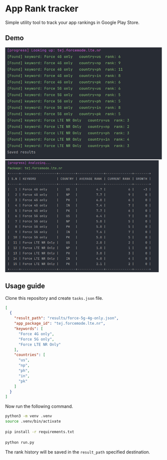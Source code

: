 # App Rank tracker

Simple utility tool to track your app rankings in Google Play Store.

## Demo
<img src="screenshot.png" height="360" alt="App rank tracker">
<img src="analyzer-screenshot.png" height="360" alt="App rank tracker">

## Usage guide

Clone this repository and create `tasks.json` file.

```json
[
  {
    "result_path": "results/force-5g-4g-only.json",
    "app_package_id": "tej.forcemode.lte.nr",
    "keywords": [
      "Force 4G only",
      "Force 5G only",
      "Force LTE NR Only"
    ],
    "countries": [
      "us",
      "np",
      "ph",
      "in",
      "pk"
    ]
  }
]
```

Now run the following command.

```bash
python3 -m venv .venv
source .venv/bin/activate

pip install -r requirements.txt

python run.py
```

The rank history will be saved in the `result_path` specified destination.